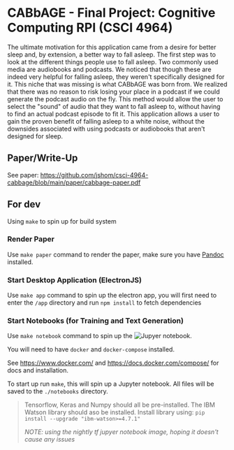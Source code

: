 # CABbAGE - Final Project: Cognitive Computing RPI (CSCI 4964)

The ultimate motivation for this application came from a desire for better
sleep and, by extension, a better way to fall asleep. The first step was to
look at the different things people use to fall asleep. Two commonly used media
are audiobooks and podcasts. We noticed that though these are indeed very
helpful for falling asleep, they weren't specifically designed for it. This
niche that was missing is what CABbAGE was born from. We realized that there
was no reason to risk losing your place in a podcast if we could generate the
podcast audio on the fly. This method would allow the user to select the
"sound" of audio that they want to fall asleep to, without having to find an
actual podcast episode to fit it. This application allows a user to gain the
proven benefit of falling asleep to a white noise, without the downsides
associated with using podcasts or audiobooks that aren't designed for sleep.

## Paper/Write-Up

See paper: https://github.com/jshom/csci-4964-cabbage/blob/main/paper/cabbage-paper.pdf

## For dev

Using `make` to spin up for build system

### Render Paper

Use `make paper` command to render the paper, make sure you have [Pandoc](https://pandoc.org) installed.

### Start Desktop Application (ElectronJS)

Use `make app` command to spin up the electron app, you will first need to enter the `/app` directory and run `npm install` to fetch dependencies

### Start Notebooks (for Training and Text Generation)

Use `make notebook` command to spin up the ![Jupyer](https://jupyter.org/) notebook.

You will need to have `docker` and `docker-compose` installed.

See https://www.docker.com/ and https://docs.docker.com/compose/ for docs and installation.

To start up run `make`, this will spin up a Jupyter notebook. All files will be
saved to the `./notebooks` directory.

>Tensorflow, Keras and Numpy should all be pre-installed. The IBM Watson library should aso be installed.
>    Install library using: `pip install --upgrade "ibm-watson>=4.7.1"`
>
>_NOTE: using the nightly tf jupyer notebook image, hoping it doesn't cause any issues_
